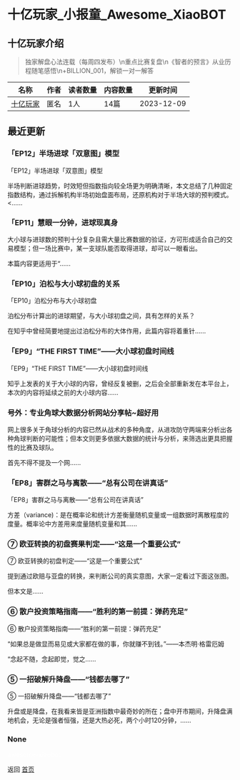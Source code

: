 # 十亿玩家_小报童_Awesome_XiaoBOT

## 十亿玩家介绍
> 独家解盘心法连载（每周四发布）\n重点比赛复盘\n《智者的预言》从业历程随笔感悟\n+BILLION_001，解锁一对一解答  
  


|名称|作者|读者数量|内容数量|更新时间|
|---|---|---|---|---|
|[十亿玩家](https://xiaobot.net/p/wang11?refer=0b133df9-27dc-423b-8101-639049001c13)|匿名|1人|14篇|2023-12-09|

## 最近更新
### 「EP12」半场进球「双意图」模型

「EP12」半场进球「双意图」模型

半场判断进球趋势，时效短但指数指向较全场更为明确清晰，本文总结了几种固定指数结构，通过拆解机构半场初始盘面布局，还原机构对于半场大球的预判模式。<......

### 「EP11」慧眼一分钟，进球现真身

大小球与进球数的预判十分复杂且需大量比赛数据的验证，方可形成适合自己的交易模型；但一场比赛中，某一支球队能否取得进球，却可以一眼看出。

本篇内容更适用于“......

### 「EP10」泊松与大小球初盘的关系

「EP10」泊松分布与大小球初盘

泊松分布计算出的进球期望，与大小球初盘之间，具有怎样的关系？

在知乎中曾经简要地提出过泊松分布的大体作用，此篇内容将着重针......

### 「EP9」“THE FIRST TIME”——大小球初盘时间线

「EP9」“THE FIRST TIME”——大小球初盘时间线

知乎上发表的关于大小球的内容，曾经反复被删，之后会全部重新发在本平台上，本次的内容将延续之前的大小球内容......

### 号外：专业角球大数据分析网站分享帖~超好用

网上很多关于角球分析的内容已然从战术的多种角度，从进攻防守两端来分析出各种角球判断的可能性；但本文则更多依据大数据的统计与分析，来筛选出更具把握性的比赛及球队。

首先不得不提及一个网......

### 「EP8」害群之马与离散——“总有公司在讲真话”

「EP8」害群之马与离散——“总有公司在讲真话”

方差（variance)：是在概率论和统计方差衡量随机变量或一组数据时离散程度的度量。概率论中方差用来度量随机变量和其......

### ⑦ 欧亚转换的初盘赛果判定——“这是一个重要公式”

⑦ 欧亚转换的初盘判定——“这是一个重要公式”

提到通过欧赔与亚盘的转换，来判断公司的真实意图，大家一定看过下面这张图。

但本文是......

### ⑥ 散户投资策略指南——“胜利的第一前提：弹药充足”

⑥ 散户投资策略指南——“胜利的第一前提：弹药充足”

“如果总是做显而易见或大家都在做的事，你就赚不到钱。”——本杰明·格雷厄姆

“念起不随，念起即觉，觉之......

### ⑤ 一招破解升降盘——“钱都去哪了”

⑤ 一招破解升降盘——“钱都去哪了”

升盘或是降盘，在我看来皆是亚洲指数中最奇妙的所在；盘中开市期间，升降盘满地机会，无论是强者恒强，还是大热必死，两个小时120分钟，......

### None


<a href="https://github.com/Reno9527/awesome-xiaobot" style="color: white; text-decoration: none;">awesome-xiaobot</a>

返回 [首页](../README.md)
